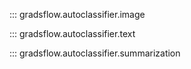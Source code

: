 ::: gradsflow.autoclassifier.image

::: gradsflow.autoclassifier.text

::: gradsflow.autoclassifier.summarization
